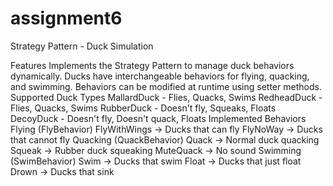 # assignment6

Strategy Pattern - Duck Simulation

Features
Implements the Strategy Pattern to manage duck behaviors dynamically.
Ducks have interchangeable behaviors for flying, quacking, and swimming.
Behaviors can be modified at runtime using setter methods.
Supported Duck Types
MallardDuck - Flies, Quacks, Swims
RedheadDuck - Flies, Quacks, Swims
RubberDuck - Doesn't fly, Squeaks, Floats
DecoyDuck - Doesn't fly, Doesn't quack, Floats
Implemented Behaviors
Flying (FlyBehavior)
FlyWithWings → Ducks that can fly
FlyNoWay → Ducks that cannot fly
Quacking (QuackBehavior)
Quack → Normal duck quacking
Squeak → Rubber duck squeaking
MuteQuack → No sound
Swimming (SwimBehavior)
Swim → Ducks that swim
Float → Ducks that just float
Drown → Ducks that sink
